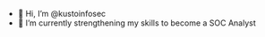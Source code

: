 - 👋 Hi, I’m @kustoinfosec 
- 🌱 I’m currently strengthening my skills to become a SOC Analyst
<!---
kustoinfosec/kustoinfosec is a ✨ special ✨ repository because its `README.md` (this file) appears on your GitHub profile.
You can click the Preview link to take a look at your changes.
--->

